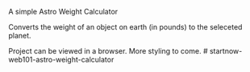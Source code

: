 A simple Astro Weight Calculator

Converts the weight of an object on earth (in pounds) to the seleceted planet.

Project can be viewed in a browser. More styling to come. # startnow-web101-astro-weight-calculator

